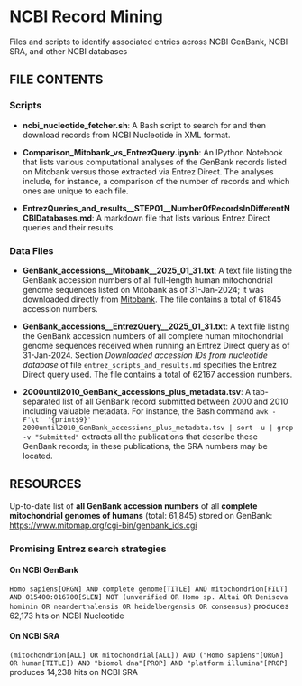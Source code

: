 # NCBI Record Mining

Files and scripts to identify associated entries across NCBI GenBank, NCBI SRA, and other NCBI databases

## FILE CONTENTS

### Scripts

- **ncbi_nucleotide_fetcher.sh**: A Bash script to search for and then download records from NCBI Nucleotide in XML format.

- **Comparison_Mitobank_vs_EntrezQuery.ipynb**: An IPython Notebook that lists various computational analyses of the GenBank records listed on Mitobank versus those extracted via Entrez Direct. The analyses include, for instance, a comparison of the number of records and which ones are unique to each file.

- **EntrezQueries_and_results__STEP01__NumberOfRecordsInDifferentNCBIDatabases.md**: A markdown file that lists various Entrez Direct queries and their results.

### Data Files
- **GenBank_accessions__Mitobank__2025_01_31.txt**: A text file listing the GenBank accession numbers of all full-length human mitochondrial genome sequences listed on Mitobank as of 31-Jan-2024; it was downloaded directly from [Mitobank](https://www.mitomap.org/foswiki/bin/view/MITOMAP/Mitobank). The file contains a total of 61845 accession numbers.

- **GenBank_accessions__EntrezQuery__2025_01_31.txt**: A text file listing the GenBank accession numbers of all complete human mitochondrial genome sequences received when running an Entrez Direct query as of 31-Jan-2024. Section *Downloaded accession IDs from nucleotide database* of file `entrez_scripts_and_results.md` specifies the Entrez Direct query used. The file contains a total of 62167 accession numbers.

- **2000until2010_GenBank_accessions_plus_metadata.tsv**: A tab-separated list of all GenBank record submitted between 2000 and 2010 including valuable metadata. For instance, the Bash command `awk -F'\t' '{print$9}' 2000until2010_GenBank_accessions_plus_metadata.tsv | sort -u | grep -v "Submitted"` extracts all the publications that describe these GenBank records; in these publications, the SRA numbers may be located.

## RESOURCES

Up-to-date list of **all GenBank accession numbers** of all **complete mitochondrial genomes of humans** (total: 61,845) stored on GenBank: https://www.mitomap.org/cgi-bin/genbank_ids.cgi

### Promising Entrez search strategies

#### On NCBI GenBank

`Homo sapiens[ORGN] AND complete genome[TITLE] AND mitochondrion[FILT] AND 015400:016700[SLEN] NOT (unverified OR Homo sp. Altai OR Denisova hominin OR neanderthalensis OR heidelbergensis OR consensus)` produces 62,173 hits on NCBI Nucleotide

#### On NCBI SRA

`(mitochondrion[ALL] OR mitochondrial[ALL]) AND ("Homo sapiens"[ORGN] OR human[TITLE]) AND "biomol dna"[PROP] AND "platform illumina"[PROP]` produces 14,238 hits on NCBI SRA

